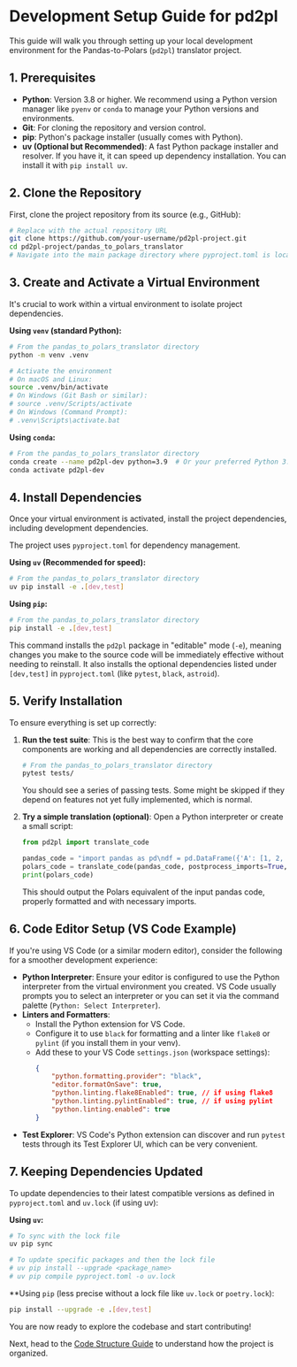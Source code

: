 # Development Setup Guide for pd2pl

This guide will walk you through setting up your local development environment for the Pandas-to-Polars (`pd2pl`) translator project.

## 1. Prerequisites

*   **Python**: Version 3.8 or higher. We recommend using a Python version manager like `pyenv` or `conda` to manage your Python versions and environments.
*   **Git**: For cloning the repository and version control.
*   **pip**: Python's package installer (usually comes with Python).
*   **uv (Optional but Recommended)**: A fast Python package installer and resolver. If you have it, it can speed up dependency installation. You can install it with `pip install uv`.

## 2. Clone the Repository

First, clone the project repository from its source (e.g., GitHub):

```bash
# Replace with the actual repository URL
git clone https://github.com/your-username/pd2pl-project.git
cd pd2pl-project/pandas_to_polars_translator 
# Navigate into the main package directory where pyproject.toml is located
```

## 3. Create and Activate a Virtual Environment

It's crucial to work within a virtual environment to isolate project dependencies.

**Using `venv` (standard Python):**

```bash
# From the pandas_to_polars_translator directory
python -m venv .venv

# Activate the environment
# On macOS and Linux:
source .venv/bin/activate
# On Windows (Git Bash or similar):
# source .venv/Scripts/activate
# On Windows (Command Prompt):
# .venv\Scripts\activate.bat
```

**Using `conda`:**

```bash
# From the pandas_to_polars_translator directory
conda create --name pd2pl-dev python=3.9  # Or your preferred Python 3.8+ version
conda activate pd2pl-dev
```

## 4. Install Dependencies

Once your virtual environment is activated, install the project dependencies, including development dependencies.

The project uses `pyproject.toml` for dependency management.

**Using `uv` (Recommended for speed):**

```bash
# From the pandas_to_polars_translator directory
uv pip install -e .[dev,test]
```

**Using `pip`:**

```bash
# From the pandas_to_polars_translator directory
pip install -e .[dev,test]
```

This command installs the `pd2pl` package in "editable" mode (`-e`), meaning changes you make to the source code will be immediately effective without needing to reinstall. It also installs the optional dependencies listed under `[dev,test]` in `pyproject.toml` (like `pytest`, `black`, `astroid`).

## 5. Verify Installation

To ensure everything is set up correctly:

1.  **Run the test suite**: This is the best way to confirm that the core components are working and all dependencies are correctly installed.

    ```bash
    # From the pandas_to_polars_translator directory
    pytest tests/
    ```
    You should see a series of passing tests. Some might be skipped if they depend on features not yet fully implemented, which is normal.

2.  **Try a simple translation (optional)**:
    Open a Python interpreter or create a small script:

    ```python
    from pd2pl import translate_code

    pandas_code = "import pandas as pd\ndf = pd.DataFrame({'A': [1, 2, 3]})\ndf['A'].sum()"
    polars_code = translate_code(pandas_code, postprocess_imports=True, format_output=True)
    print(polars_code)
    ```
    This should output the Polars equivalent of the input pandas code, properly formatted and with necessary imports.

## 6. Code Editor Setup (VS Code Example)

If you're using VS Code (or a similar modern editor), consider the following for a smoother development experience:

*   **Python Interpreter**: Ensure your editor is configured to use the Python interpreter from the virtual environment you created. VS Code usually prompts you to select an interpreter or you can set it via the command palette (`Python: Select Interpreter`).
*   **Linters and Formatters**: 
    *   Install the Python extension for VS Code.
    *   Configure it to use `black` for formatting and a linter like `flake8` or `pylint` (if you install them in your venv).
    *   Add these to your VS Code `settings.json` (workspace settings):
        ```json
        {
            "python.formatting.provider": "black",
            "editor.formatOnSave": true,
            "python.linting.flake8Enabled": true, // if using flake8
            "python.linting.pylintEnabled": true, // if using pylint
            "python.linting.enabled": true
        }
        ```
*   **Test Explorer**: VS Code's Python extension can discover and run `pytest` tests through its Test Explorer UI, which can be very convenient.

## 7. Keeping Dependencies Updated

To update dependencies to their latest compatible versions as defined in `pyproject.toml` and `uv.lock` (if using uv):

**Using `uv`:**

```bash
# To sync with the lock file
uv pip sync

# To update specific packages and then the lock file
# uv pip install --upgrade <package_name>
# uv pip compile pyproject.toml -o uv.lock
```

**Using `pip` (less precise without a lock file like `uv.lock` or `poetry.lock`):

```bash
pip install --upgrade -e .[dev,test]
```

You are now ready to explore the codebase and start contributing!

Next, head to the [Code Structure Guide](./CODE_STRUCTURE.md) to understand how the project is organized. 